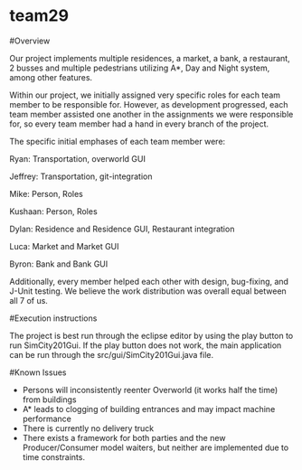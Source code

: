 team29
======

#Overview

Our project implements multiple residences, a market, a bank, a restaurant, 2 busses and multiple pedestrians utilizing A*, Day and Night system, among other features. 

Within our project, we initially assigned very specific roles for each team member to be responsible for. However, as development progressed, each team member assisted one another in the assignments we were responsible for, so every team member had a hand in every branch of the project. 

The specific initial emphases of each team member were:

Ryan: Transportation, overworld GUI

Jeffrey: Transportation, git-integration

Mike: Person, Roles

Kushaan: Person, Roles

Dylan: Residence and Residence GUI, Restaurant integration

Luca: Market and Market GUI

Byron: Bank and Bank GUI

Additionally, every member helped each other with design, bug-fixing, and J-Unit testing. We believe the work distribution was overall equal between all 7 of us. 

#Execution instructions

The project is best run through the eclipse editor by using the play button to run SimCity201Gui. If the play button does not work, the main application can be run through the src/gui/SimCity201Gui.java file. 


#Known Issues

+ Persons will inconsistently reenter Overworld (it works half the time) from buildings
+ A* leads to clogging of building entrances and may impact machine performance
+ There is currently no delivery truck
+ There exists a framework for both parties and the new Producer/Consumer model waiters, but neither are implemented due to time constraints. 